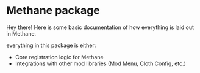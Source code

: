 # Methane package

Hey there! Here is some basic documentation of how everything is laid out in Methane.

everything in this package is either:
- Core registration logic for Methane
- Integrations with other mod libraries (Mod Menu, Cloth Config, etc.)
